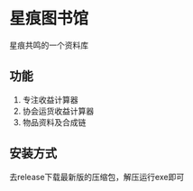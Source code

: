# 星痕图书馆

星痕共鸣的一个资料库

## 功能

1. 专注收益计算器
2. 协会运货收益计算器
3. 物品资料及合成链

## 安装方式

去release下载最新版的压缩包，解压运行exe即可

